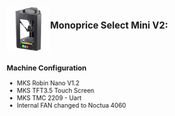 <img align="left" width=100 src="../docs/images/mpmd-logo.png" />


## Monoprice Select Mini V2:

<br /><br />
### Machine Configuration 
  - MKS Robin Nano V1.2
  - MKS TFT3.5 Touch Screen 
  - MKS TMC 2209 - Uart
  - Internal FAN changed to Noctua 4060
 


